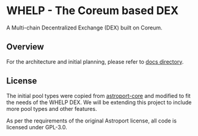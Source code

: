 # WHELP - The Coreum based DEX

A Multi-chain Decentralized Exchange (DEX) built on Coreum.

## Overview

For the architecture and initial planning, please refer to [docs directory](https://github.com/WHELP-project/whelp-contracts/tree/main/docs).

## License

The initial pool types were copied from [astroport-core](https://github.com/astroport-fi/astroport-core)
and modified to fit the needs of the WHELP DEX. We will be extending this project to include
more pool types and other features.

As per the requirements of the original Astroport license, all code is licensed under GPL-3.0.
